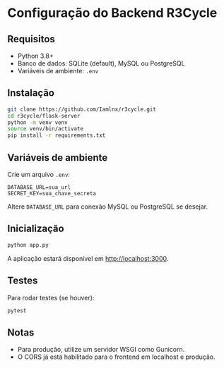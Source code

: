 # Configuração do Backend R3Cycle

## Requisitos

- Python 3.8+
- Banco de dados: SQLite (default), MySQL ou PostgreSQL
- Variáveis de ambiente: `.env`

## Instalação

```bash
git clone https://github.com/Iamlnx/r3cycle.git
cd r3cycle/flask-server
python -m venv venv
source venv/bin/activate
pip install -r requirements.txt
```

## Variáveis de ambiente

Crie um arquivo `.env`:

```
DATABASE_URL=sua_url
SECRET_KEY=sua_chave_secreta
```

Altere `DATABASE_URL` para conexão MySQL ou PostgreSQL se desejar.

## Inicialização

```bash
python app.py
```

A aplicação estará disponível em [http://localhost:3000](http://localhost:3000).

## Testes

Para rodar testes (se houver):

```bash
pytest
```

## Notas

- Para produção, utilize um servidor WSGI como Gunicorn.
- O CORS já está habilitado para o frontend em localhost e produção.
